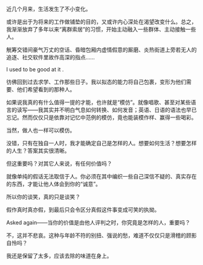 近几个月来，生活发生了不小变化。

或许是出于为将来的工作做铺垫的目的，又或许内心深处在渴望改变什么。总之，我渐渐放弃了多年以来“离群索居”的习惯，开始主动融入一些群体、主动接触一些人。

觥筹交错间豪气万丈的空话、昏暗包厢内虚情假意的厮磨、炎热街道上旁若无人的追逐、社交软件里故作高深的指点……

I used to be good at it .

彷佛回到过去求学、工作那些日子。我以拟态的能力将自己包裹，变形为他们需要、他们希望看到的那种人。

如果说我真的有什么值得一提的才能，也许就是“模仿”。就像唱歌、甚至对某些语言的读写——我其实并不明白气息如何转换、如何发音；英语、日语的语法也早已忘记。然而仅仅只是依靠对记忆中范例的模仿，竟也能装模作样、赢得一些喝彩。

当然，做人也一样可以模仿。

没错，只有在独自一人时，我才能确定自己是怎样的人。想要如何生活？想要怎样的人生？答案其实很清晰。

但这重要吗？对其它人来说，有任何价值吗？

就像单纯的假话无法取信于人。你必须在其中编织一些自己深信不疑的、真实存在的东西，才能让他人体会到你的“诚意”。

所以你的谈笑，真的只是谈笑？

假作真时真亦假，到最后只会令区分真假这件事变成可笑的执拗。

Asked again——当你的价值是由他人评判之时，你究竟是怎样的人，重要吗？

不，这并不悲哀。这种与年龄不符的别扭、强说的愁，难道不仅仅只是滑稽的顾影自怜吗？

我还是保留了太多，应该去除的味道在身上。
